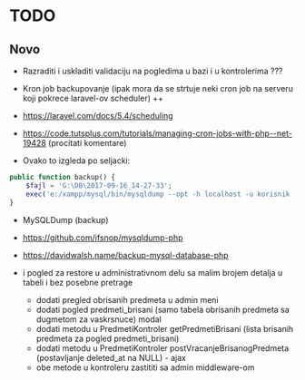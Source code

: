 # TODO

## Novo

- Razraditi i uskladiti validaciju na pogledima u bazi i u kontrolerima ???

- Kron job backupovanje (ipak mora da se strtuje neki cron job na serveru koji pokrece laravel-ov scheduler) ++
- https://laravel.com/docs/5.4/scheduling

- https://code.tutsplus.com/tutorials/managing-cron-jobs-with-php--net-19428 (procitati komentare)


- Ovako to izgleda po seljacki:
```php
public function backup() {
    $fajl = 'G:\DB\2017-09-16_14-27-33';
    exec('e:/xampp/mysql/bin/mysqldump --opt -h localhost -u korisnik -plozinka baza > ' . $fajl);
}
```

- MySQLDump (backup)
- https://github.com/ifsnop/mysqldump-php
- https://davidwalsh.name/backup-mysql-database-php

- i pogled za restore u administrativnom delu sa malim brojem detalja u tabeli i bez posebne pretrage
    - dodati pregled obrisanih predmeta u admin meni
    - dodati pogled predmeti_brisani (samo tabela obrisanih predmeta sa dugmetom za vaskrsnuce) modal
    - dodati metodu u PredmetiKontroler getPredmetiBrisani (lista brisanih predmeta za pogled predmeti_brisani)
    - dodati metodu u PredmetiKontroler postVracanjeBrisanogPredmeta (postavljanje deleted_at na NULL) - ajax
    - obe metode u kontroleru zastititi sa admin middleware-om